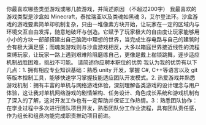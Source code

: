 你最喜欢哪些类型游戏或哪几款游戏，并简述原因 （不超过200字）
	我最喜欢的游戏类型是沙盒如 Minecraft，泰拉瑞亚以及类魂如黑魂 3，艾尔登法环。沙盒游戏的游戏要素简单却机制复杂，只由一堆像素方块开始，让玩家在一定的区域内与环境交互自由发挥，随意地破坏与创造。它赋予了玩家极大的自由度让玩家能够用小小的方块一部部搭建出自己脑海中理想的世界，当完成生存电路与自己的建筑时会有极大满足感；而魂类游戏则与沙盒游戏相反，大多以箱庭世界接近线性的流程束缚玩家，让玩家一路上遇到艰难险阻磨练自己，更像是戴上枷锁跳舞，逐步适应机制战胜困难，挑战不可能。
请简述你应聘本职位的优势
	我认为我的优势有以下几点：1. 拥有相应专业知识基础：熟悉 unity 开发，掌握 C#, C++等语言以及 git 等版本控制工具，能够快速学习掌握技能适应团队开发模式。2. 热爱游戏并熟悉游戏机制：拥有丰富的单机与网络游戏体验，深刻理解各类游戏的设计理念与用户体验，这让我对单机网络游戏的剧情架构、任务设计、角色成长系统和游戏机制有了深入的了解，这对开发工作也有一定帮助并保证工作热情。3：熟悉团队协作：在学业过程中多次进行团队项目开发，熟悉团队分工作业流程，具有团队责任感，作为组长和组员均能完成职责推动项目前进。